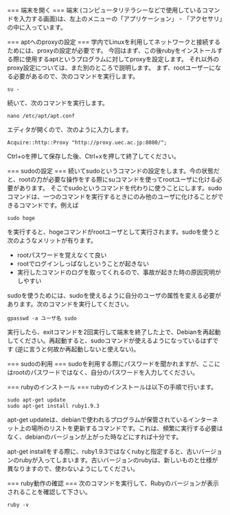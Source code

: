 === 端末を開く ===
端末 (コンピュータリテラシーなどで使用しているコマンドを入力する画面)は、左上のメニューの「アプリケーション」 - 「アクセサリ」の中に入っています。

=== aptへのproxyの設定 ===
学内でLinuxを利用してネットワークと接続するためには、proxyの設定が必要です。
今回はまず、この後rubyをインストールする際に使用するaptというプログラムに対してproxyを設定します。
それ以外のproxy設定については、また別のところで説明します。
まず、rootユーザーになる必要があるので、次のコマンドを実行します。

```
su -
```

続いて、次のコマンドを実行します。

```
nano /etc/apt/apt.conf
```

エディタが開くので、次のように入力します。

```
Acquire::http::Proxy "http://proxy.uec.ac.jp:8080/";
```

Ctrl+oを押して保存した後、Ctrl+xを押して終了してください。

=== sudoの設定 ===
続いてsudoというコマンドの設定をします。今の状態だと、rootの力が必要な操作をする際にsuコマンドを使ってrootユーザに化ける必要があります。
そこでsudoというコマンドを代わりに使うことにします。sudoコマンドは、一つのコマンドを実行するときにのみ他のユーザに化けることができるコマンドです。例えば

```
sudo hoge
```

を実行すると、hogeコマンドがrootユーザとして実行されます。sudoを使うと次のようなメリットが有ります。

* rootパスワードを覚えなくて良い
* rootでログインしっぱなしということが起きない
* 実行したコマンドのログを取ってくれるので、事故が起きた時の原因究明がしやすい

sudoを使うためには、sudoを使えるように自分のユーザの属性を変える必要があります。次のコマンドを実行してください。

```
gpasswd -a ユーザ名 sudo
```

実行したら、exitコマンドを2回実行して端末を終了した上で、Debianを再起動してください。再起動すると、sudoコマンドが使えるようになっているはずです (逆に言うと何故か再起動しないと使えない)。

=== sudoの利用 ===
sudoを利用する際にパスワードを聞かれますが、ここにはrootのパスワードではなく、自分のパスワードを入力してください。

=== rubyのインストール ===
rubyのインストールは以下の手順で行います。

```
sudo apt-get update
sudo apt-get install ruby1.9.3
```

apt-get updateは、debianで使われるプログラムが保管されているインターネット上の場所のリストを更新するコマンドです。これは、頻繁に実行する必要はなく、debianのバージョンが上がった時などにすれば十分です。

apt-get installをする際に、ruby1.9.3ではなくrubyと指定すると、古いバージョンのrubyが入ってしまいます。古いバージョンのrubyは、新しいものと仕様が異なりますので、使わないようにしてください。

=== ruby動作の確認 ===
次のコマンドを実行して、Rubyのバージョンが表示されることを確認して下さい。

```
ruby -v
```
